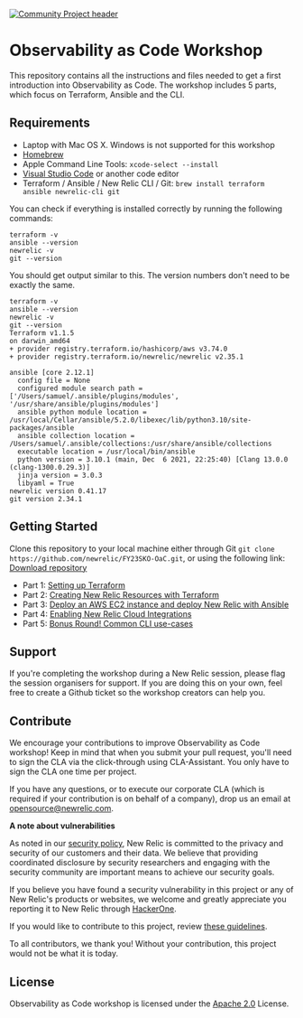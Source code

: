 [![Community Project header](https://github.com/newrelic/opensource-website/raw/master/src/images/categories/Community_Project.png)](https://opensource.newrelic.com/oss-category/#community-project)

# Observability as Code Workshop

This repository contains all the instructions and files needed to get a first introduction into Observability as Code. The workshop includes 5 parts, which focus on Terraform, Ansible and the CLI.

## Requirements

* Laptop with Mac OS X. Windows is not supported for this workshop
* [Homebrew](https://brew.sh/)
* Apple Command Line Tools: `xcode-select --install`
* [Visual Studio Code](https://code.visualstudio.com/) or another code editor
* Terraform / Ansible / New Relic CLI / Git: `brew install terraform ansible newrelic-cli git`

You can check if everything is installed correctly by running the following commands:

```
terraform -v
ansible --version
newrelic -v
git --version
```

You should get output similar to this. The version numbers don't need to be exactly the same.
```
terraform -v
ansible --version
newrelic -v
git --version
Terraform v1.1.5
on darwin_amd64
+ provider registry.terraform.io/hashicorp/aws v3.74.0
+ provider registry.terraform.io/newrelic/newrelic v2.35.1

ansible [core 2.12.1]
  config file = None
  configured module search path = ['/Users/samuel/.ansible/plugins/modules', '/usr/share/ansible/plugins/modules']
  ansible python module location = /usr/local/Cellar/ansible/5.2.0/libexec/lib/python3.10/site-packages/ansible
  ansible collection location = /Users/samuel/.ansible/collections:/usr/share/ansible/collections
  executable location = /usr/local/bin/ansible
  python version = 3.10.1 (main, Dec  6 2021, 22:25:40) [Clang 13.0.0 (clang-1300.0.29.3)]
  jinja version = 3.0.3
  libyaml = True
newrelic version 0.41.17
git version 2.34.1
```

## Getting Started

Clone this repository to your local machine either through Git `git clone https://github.com/newrelic/FY23SKO-OaC.git`, or using the following link: [Download repository](https://github.com/newrelic/FY23SKO-OaC/archive/refs/heads/main.zip)

* Part 1: [Setting up Terraform](./Part_1-Setting_up_Terraform.md)
* Part 2: [Creating New Relic Resources with Terraform](./Part_2-Creating_New_Relic_Resources_With_Terraform.md)
* Part 3: [Deploy an AWS EC2 instance and deploy New Relic with Ansible](./Part_3-Deploying_New_Relic.md)
* Part 4: [Enabling New Relic Cloud Integrations](./Part_4-Enabling_cloud_integrations.md)
* Part 5: [Bonus Round! Common CLI use-cases](./Part_5-Bonus_round_CLI.md)

## Support

If you're completing the workshop during a New Relic session, please flag the session organisers for support. If you are doing this on your own, feel free to create a Github ticket so the workshop creators can help you.

## Contribute

We encourage your contributions to improve Observability as Code workshop! Keep in mind that when you submit your pull request, you'll need to sign the CLA via the click-through using CLA-Assistant. You only have to sign the CLA one time per project.

If you have any questions, or to execute our corporate CLA (which is required if your contribution is on behalf of a company), drop us an email at opensource@newrelic.com.

**A note about vulnerabilities**

As noted in our [security policy](../../security/policy), New Relic is committed to the privacy and security of our customers and their data. We believe that providing coordinated disclosure by security researchers and engaging with the security community are important means to achieve our security goals.

If you believe you have found a security vulnerability in this project or any of New Relic's products or websites, we welcome and greatly appreciate you reporting it to New Relic through [HackerOne](https://hackerone.com/newrelic).

If you would like to contribute to this project, review [these guidelines](./CONTRIBUTING.md).

To all contributors, we thank you!  Without your contribution, this project would not be what it is today.

## License
Observability as Code workshop is licensed under the [Apache 2.0](http://apache.org/licenses/LICENSE-2.0.txt) License.
